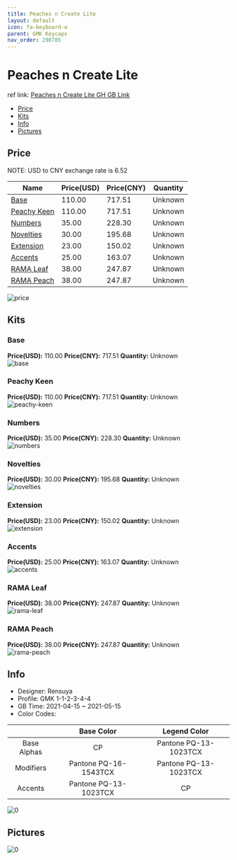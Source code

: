 ```yaml
---
title: Peaches n Create Lite 
layout: default
icon: fa-keyboard-o
parent: GMK Keycaps
nav_order: 290785
---
```


# Peaches n Create Lite 

ref link: [Peaches n Create Lite GH GB Link]()

* [Price](#price)
* [Kits](#kits)
* [Info](#info)
* [Pictures](#pictures)

## Price

NOTE: USD to CNY exchange rate is 6.52

| Name          | Price(USD)   |  Price(CNY) | Quantity |
| ------------- | ------------ |  ---------- | -------- |
|[Base](#base)|110.00|717.51|Unknown|
|[Peachy Keen](#peachy-keen)|110.00|717.51|Unknown|
|[Numbers](#numbers)|35.00|228.30|Unknown|
|[Novelties](#novelties)|30.00|195.68|Unknown|
|[Extension](#extension)|23.00|150.02|Unknown|
|[Accents](#accents)|25.00|163.07|Unknown|
|[RAMA Leaf](#rama-leaf)|38.00|247.87|Unknown|
|[RAMA Peach](#rama-peach)|38.00|247.87|Unknown|

<img src="{{ 'assets/images/gmk-keycaps/Peaches-n-Create-Lite/price.png' | relative_url }}" alt="price" class="image featured">

## Kits
### Base  
**Price(USD):** 110.00	**Price(CNY):** 717.51	**Quantity:** Unknown  
<img src="{{ 'assets/images/gmk-keycaps/Peaches-n-Create-Lite/kits_pics/base.png' | relative_url }}" alt="base" class="image featured">

### Peachy Keen  
**Price(USD):** 110.00	**Price(CNY):** 717.51	**Quantity:** Unknown  
<img src="{{ 'assets/images/gmk-keycaps/Peaches-n-Create-Lite/kits_pics/peachy-keen.png' | relative_url }}" alt="peachy-keen" class="image featured">

### Numbers  
**Price(USD):** 35.00	**Price(CNY):** 228.30	**Quantity:** Unknown  
<img src="{{ 'assets/images/gmk-keycaps/Peaches-n-Create-Lite/kits_pics/numbers.png' | relative_url }}" alt="numbers" class="image featured">

### Novelties  
**Price(USD):** 30.00	**Price(CNY):** 195.68	**Quantity:** Unknown  
<img src="{{ 'assets/images/gmk-keycaps/Peaches-n-Create-Lite/kits_pics/novelties.jpg' | relative_url }}" alt="novelties" class="image featured">

### Extension  
**Price(USD):** 23.00	**Price(CNY):** 150.02	**Quantity:** Unknown  
<img src="{{ 'assets/images/gmk-keycaps/Peaches-n-Create-Lite/kits_pics/extension.png' | relative_url }}" alt="extension" class="image featured">

### Accents  
**Price(USD):** 25.00	**Price(CNY):** 163.07	**Quantity:** Unknown  
<img src="{{ 'assets/images/gmk-keycaps/Peaches-n-Create-Lite/kits_pics/accents.png' | relative_url }}" alt="accents" class="image featured">

### RAMA Leaf  
**Price(USD):** 38.00	**Price(CNY):** 247.87	**Quantity:** Unknown  
<img src="{{ 'assets/images/gmk-keycaps/Peaches-n-Create-Lite/kits_pics/rama-leaf.png' | relative_url }}" alt="rama-leaf" class="image featured">

### RAMA Peach  
**Price(USD):** 38.00	**Price(CNY):** 247.87	**Quantity:** Unknown  
<img src="{{ 'assets/images/gmk-keycaps/Peaches-n-Create-Lite/kits_pics/rama-peach.png' | relative_url }}" alt="rama-peach" class="image featured">

## Info
* Designer: Rensuya  
* Profile: GMK 1-1-2-3-4-4  
* GB Time: 2021-04-15 ~ 2021-05-15  
* Color Codes:  

| |Base Color     | Legend Color
| :-------------: | :-------------: | :------------:
|Base Alphas|CP|Pantone PQ-13-1023TCX
|Modifiers|Pantone PQ-16-1543TCX|Pantone PQ-13-1023TCX
|Accents|Pantone PQ-13-1023TCX|CP

<img src="{{ 'assets/images/gmk-keycaps/Peaches-n-Create-Lite/0.jpg' | relative_url }}" alt="0" class="image featured">

## Pictures  
<img src="{{ 'assets/images/gmk-keycaps/Peaches-n-Create-Lite/rendering_pics/0.png' | relative_url }}" alt="0" class="image featured">
